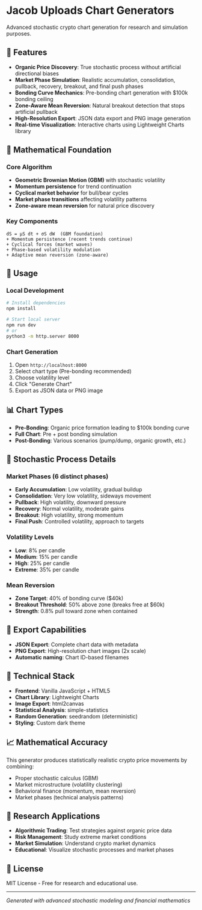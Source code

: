 # Jacob Uploads Chart Generators

Advanced stochastic crypto chart generation for research and simulation purposes.

## 🎯 Features

- **Organic Price Discovery**: True stochastic process without artificial directional biases
- **Market Phase Simulation**: Realistic accumulation, consolidation, pullback, recovery, breakout, and final push phases
- **Bonding Curve Mechanics**: Pre-bonding chart generation with $100k bonding ceiling
- **Zone-Aware Mean Reversion**: Natural breakout detection that stops artificial pullback
- **High-Resolution Export**: JSON data export and PNG image generation
- **Real-time Visualization**: Interactive charts using Lightweight Charts library

## 🔬 Mathematical Foundation

### Core Algorithm

- **Geometric Brownian Motion (GBM)** with stochastic volatility
- **Momentum persistence** for trend continuation
- **Cyclical market behavior** for bull/bear cycles
- **Market phase transitions** affecting volatility patterns
- **Zone-aware mean reversion** for natural price discovery

### Key Components

```
dS = μS dt + σS dW  (GBM foundation)
+ Momentum persistence (recent trends continue)
+ Cyclical forces (market waves)
+ Phase-based volatility modulation
+ Adaptive mean reversion (zone-aware)
```

## 🚀 Usage

### Local Development

```bash
# Install dependencies
npm install

# Start local server
npm run dev
# or
python3 -m http.server 8000
```

### Chart Generation

1. Open `http://localhost:8000`
2. Select chart type (Pre-bonding recommended)
3. Choose volatility level
4. Click "Generate Chart"
5. Export as JSON data or PNG image

## 📊 Chart Types

- **Pre-Bonding**: Organic price formation leading to $100k bonding curve
- **Full Chart**: Pre + post bonding simulation
- **Post-Bonding**: Various scenarios (pump/dump, organic growth, etc.)

## 🧮 Stochastic Process Details

### Market Phases (6 distinct phases)

- **Early Accumulation**: Low volatility, gradual buildup
- **Consolidation**: Very low volatility, sideways movement
- **Pullback**: High volatility, downward pressure
- **Recovery**: Normal volatility, moderate gains
- **Breakout**: High volatility, strong momentum
- **Final Push**: Controlled volatility, approach to targets

### Volatility Levels

- **Low**: 8% per candle
- **Medium**: 15% per candle
- **High**: 25% per candle
- **Extreme**: 35% per candle

### Mean Reversion

- **Zone Target**: 40% of bonding curve ($40k)
- **Breakout Threshold**: 50% above zone (breaks free at $60k)
- **Strength**: 0.8% pull toward zone when contained

## 🎨 Export Capabilities

- **JSON Export**: Complete chart data with metadata
- **PNG Export**: High-resolution chart images (2x scale)
- **Automatic naming**: Chart ID-based filenames

## 🔧 Technical Stack

- **Frontend**: Vanilla JavaScript + HTML5
- **Chart Library**: Lightweight Charts
- **Image Export**: html2canvas
- **Statistical Analysis**: simple-statistics
- **Random Generation**: seedrandom (deterministic)
- **Styling**: Custom dark theme

## 📈 Mathematical Accuracy

This generator produces statistically realistic crypto price movements by combining:

- Proper stochastic calculus (GBM)
- Market microstructure (volatility clustering)
- Behavioral finance (momentum, mean reversion)
- Market phases (technical analysis patterns)

## 🎯 Research Applications

- **Algorithmic Trading**: Test strategies against organic price data
- **Risk Management**: Study extreme market conditions
- **Market Simulation**: Understand crypto market dynamics
- **Educational**: Visualize stochastic processes and market phases

## 📄 License

MIT License - Free for research and educational use.

---

_Generated with advanced stochastic modeling and financial mathematics_
